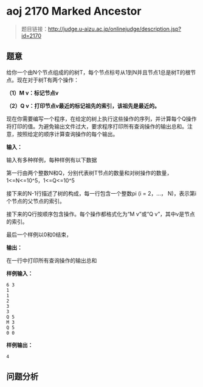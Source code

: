 # aoj 2170 Marked Ancestor
>题目链接：http://judge.u-aizu.ac.jp/onlinejudge/description.jsp?id=2170

## 题意
给你一个由N个节点组成的的树T，每个节点标号从1到N并且节点1总是树T的根节点。现在对于树T有两个操作：

**（1）M v：标记节点v**

**（2）Q v：打印节点v最近的标记祖先的索引，该祖先是最近的。**

现在你需要编写一个程序，在给定的树上执行这些操作的序列，并计算每个Q操作将打印的值。为避免输出文件过大，要求程序打印所有查询操作的输出总和。注意，按照给定的顺序计算查询操作的每个输出。

**输入：**

输入有多种样例，每种样例有以下数据

第一行由两个整数N和Q，分别代表树T节点的数量和对树操作的数量，1<=N<=10^5，1<=Q<=10^5

接下来的N-1行描述了树的构成，每一行包含一个整数pi (i = 2，…， N)，表示第i个节点的父节点的索引。

接下来的Q行按顺序包含操作。每个操作都格式化为“M v”或“Q v”，其中v是节点的索引。

最后一个样例以0和0结束，

**输出：**

在一行中打印所有查询操作的输出总和

**样例输入：**

```
6 3
1
1
2
3
3
Q 5
M 3
Q 5
0 0
```
**样例输出：**

```
4
```
## 问题分析